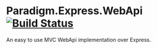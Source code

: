 # Paradigm.Express.WebApi [![Build Status](https://travis-ci.org/MiracleDevs/Paradigm.Express.WebApi.svg?branch=master)](https://travis-ci.org/MiracleDevs/Paradigm.Express.WebApi)
An easy to use MVC WebApi implementation over Express.
